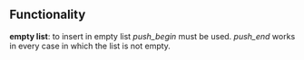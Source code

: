## Functionality
**empty list**: to insert in empty list _push_begin_ must be used. _push_end_ works in every case in which the list is not empty.
